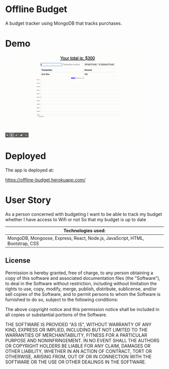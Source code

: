 # Offline Budget


A budget tracker using MongoDB that tracks purchases.


# Demo

![](Budget_Tracker.gif)


# Deployed

The app is deployed at:

https://offline-budget.herokuapp.com/


# User Story
As a person concerned with budgeting
I want to be able to track my budget whether I have access to Wifi or not
So that my budget is up to date



| Technologies used:                                                                        |
| ----------------------------------------------------------------------------------------- |
| MongoDB, Mongoose, Express, React, Node.js, JavaScript, HTML, Bootstrap, CSS



## License


Permission is hereby granted, free of charge, to any person obtaining a copy of this software and associated documentation files (the "Software"), to deal in the Software without restriction, including without limitation the rights to use, copy, modify, merge, publish, distribute, sublicense, and/or sell copies of the Software, and to permit persons to whom the Software is furnished to do so, subject to the following conditions:

The above copyright notice and this permission notice shall be included in all copies or substantial portions of the Software.

THE SOFTWARE IS PROVIDED "AS IS", WITHOUT WARRANTY OF ANY KIND, EXPRESS OR IMPLIED, INCLUDING BUT NOT LIMITED TO THE WARRANTIES OF MERCHANTABILITY, FITNESS FOR A PARTICULAR PURPOSE AND NONINFRINGEMENT. IN NO EVENT SHALL THE AUTHORS OR COPYRIGHT HOLDERS BE LIABLE FOR ANY CLAIM, DAMAGES OR OTHER LIABILITY, WHETHER IN AN ACTION OF CONTRACT, TORT OR OTHERWISE, ARISING FROM, OUT OF OR IN CONNECTION WITH THE SOFTWARE OR THE USE OR OTHER DEALINGS IN THE SOFTWARE.



